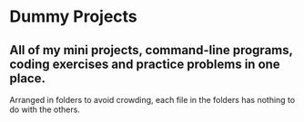 # Dummy Projects
## All of my mini projects, command-line programs, coding exercises and practice problems in one place.
Arranged in folders to avoid crowding, each file in the folders has nothing to do with the others.
